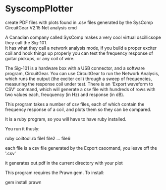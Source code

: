 # SyscompPlotter
create PDF files with plots found in .csv files generated by the SysComp CircuitGear V2.15 Net analysis cmd

A Canadian company called SysComp makes a very cool virtual oscillicsope they call the Sig-101.  
It has what they call a network analysis mode,  if you build a proper exciter coil and hook things up properly 
you can test the frequency response of guitar pickups,  or any coil of wire.

The Sig-101 is a hardware box with a USB connector,  and a software program,  CircuitGear.  You can use CircuitGear 
to run the Network Analysis,  which runs the output (the exciter coil) through a sweep of frequencies,  
measuring the response coil under test.   There is an 'Export waveform to CSV' command,  which will generate 
a csv file with hundreds of rows with two values each,  freuquency (in Hz)  and response (in dB).  

This program takes a number of csv files,  each of which contain the frequency response of a coil, and plots them
so they can be compared.

It is a ruby program,  so you will have to have ruby installed.  

You run it thusly:

ruby coiltool.rb file1 file2 ... file6

each file is a csv file generated by the Export caoomand,  you leave off the '.csv'

it generates out.pdf in the current directory with your plot

This program requires the Prawn gem.  To install:

gem install prawn

